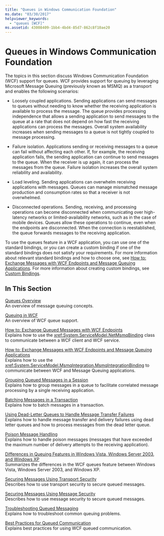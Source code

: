 ```yaml
---
title: "Queues in Windows Communication Foundation"
ms.date: "03/30/2017"
helpviewer_keywords: 
  - "queues [WCF]"
ms.assetid: 43008409-1bb4-4bd4-85d7-862c8f10ae20
---
```

# Queues in Windows Communication Foundation
The topics in this section discuss Windows Communication Foundation (WCF) support for queues. WCF provides support for queuing by leveraging Microsoft Message Queuing (previously known as MSMQ) as a transport and enables the following scenarios:  
  
- Loosely coupled applications. Sending applications can send messages to queues without needing to know whether the receiving application is available to process the message. The queue provides processing independence that allows a sending application to send messages to the queue at a rate that does not depend on how fast the receiving applications can process the messages. Overall system availability increases when sending messages to a queue is not tightly coupled to message processing.  
  
- Failure isolation. Applications sending or receiving messages to a queue can fail without affecting each other. If, for example, the receiving application fails, the sending application can continue to send messages to the queue. When the receiver is up again, it can process the messages from the queue. Failure isolation increases the overall system reliability and availability.  
  
- Load leveling. Sending applications can overwhelm receiving applications with messages. Queues can manage mismatched message production and consumption rates so that a receiver is not overwhelmed.  
  
- Disconnected operations. Sending, receiving, and processing operations can become disconnected when communicating over high-latency networks or limited-availability networks, such as in the case of mobile devices. Queues allow these operations to continue, even when the endpoints are disconnected. When the connection is reestablished, the queue forwards messages to the receiving application.  
  
 To use the queues feature in a WCF application, you can use one of the standard bindings, or you can create a custom binding if one of the standard bindings does not satisfy your requirements. For more information about relevant standard bindings and how to choose one, see [How to: Exchange Messages with WCF Endpoints and Message Queuing Applications](how-to-exchange-messages-with-wcf-endpoints-and-message-queuing-applications.md). For more information about creating custom bindings, see [Custom Bindings](../extending/custom-bindings.md).  
  
## In This Section  
 [Queues Overview](queues-overview.md)  
 An overview of message queuing concepts.  
  
 [Queuing in WCF](queuing-in-wcf.md)  
 An overview of WCF queue support.  
  
 [How to: Exchange Queued Messages with WCF Endpoints](how-to-exchange-queued-messages-with-wcf-endpoints.md)  
 Explains how to use the <xref:System.ServiceModel.NetMsmqBinding> class to communicate between a WCF client and WCF service.  
  
 [How to: Exchange Messages with WCF Endpoints and Message Queuing Applications](how-to-exchange-messages-with-wcf-endpoints-and-message-queuing-applications.md)  
 Explains how to use the <xref:System.ServiceModel.MsmqIntegration.MsmqIntegrationBinding> to communicate between WCF and Message Queuing applications.  
  
 [Grouping Queued Messages in a Session](grouping-queued-messages-in-a-session.md)  
 Explains how to group messages in a queue to facilitate correlated message processing by a single receiving application.  
  
 [Batching Messages in a Transaction](batching-messages-in-a-transaction.md)  
 Explains how to batch messages in a transaction.  
  
 [Using Dead-Letter Queues to Handle Message Transfer Failures](using-dead-letter-queues-to-handle-message-transfer-failures.md)  
 Explains how to handle message transfer and delivery failures using dead letter queues and how to process messages from the dead letter queue.  
  
 [Poison Message Handling](poison-message-handling.md)  
 Explains how to handle poison messages (messages that have exceeded the maximum number of delivery attempts to the receiving application).  
  
 [Differences in Queuing Features in Windows Vista, Windows Server 2003, and Windows XP](diff-in-queue-in-vista-server-2003-windows-xp.md)  
 Summarizes the differences in the WCF queues feature between Windows Vista, Windows Server 2003, and Windows XP.  
  
 [Securing Messages Using Transport Security](securing-messages-using-transport-security.md)  
 Describes how to use transport security to secure queued messages.  
  
 [Securing Messages Using Message Security](securing-messages-using-message-security.md)  
 Describes how to use message security to secure queued messages.  
  
 [Troubleshooting Queued Messaging](troubleshooting-queued-messaging.md)  
 Explains how to troubleshoot common queuing problems.  
  
 [Best Practices for Queued Communication](best-practices-for-queued-communication.md)  
 Explains best practices for using WCF queued communication.  
